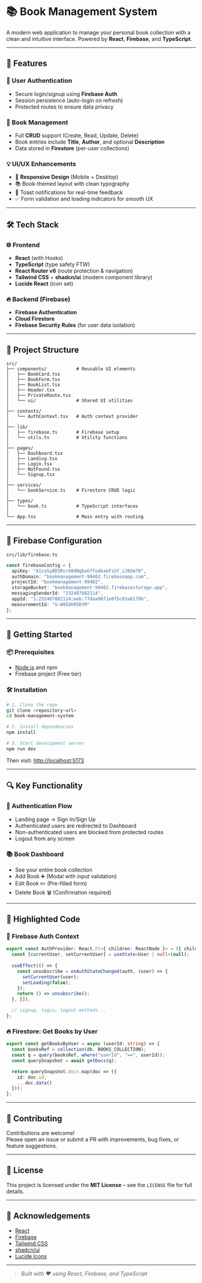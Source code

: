 

# 📚 **Book Management System**

A modern web application to manage your personal book collection with a clean and intuitive interface. Powered by **React**, **Firebase**, and **TypeScript**.

---

## 🚀 **Features**

### 🔐 User Authentication
- Secure login/signup using **Firebase Auth**
- Session persistence (auto-login on refresh)
- Protected routes to ensure data privacy

### 📖 Book Management
- Full **CRUD** support (Create, Read, Update, Delete)
- Book entries include **Title**, **Author**, and optional **Description**
- Data stored in **Firestore** (per-user collections)

### 💡 UI/UX Enhancements
- 📱 **Responsive Design** (Mobile + Desktop)
- 📚 Book-themed layout with clean typography
- 🔔 Toast notifications for real-time feedback
- ✅ Form validation and loading indicators for smooth UX

---

## 🛠️ **Tech Stack**

### 🌐 Frontend
- **React** (with Hooks)
- **TypeScript** (type safety FTW)
- **React Router v6** (route protection & navigation)
- **Tailwind CSS** + **shadcn/ui** (modern component library)
- **Lucide React** (icon set)

### 🔥 Backend (Firebase)
- **Firebase Authentication**
- **Cloud Firestore**
- **Firebase Security Rules** (for user data isolation)

---

## 📁 **Project Structure**

```
src/
├── components/           # Reusable UI elements
│   ├── BookCard.tsx
│   ├── BookForm.tsx
│   ├── BookList.tsx
│   ├── Header.tsx
│   ├── PrivateRoute.tsx
│   └── ui/               # Shared UI utilities
│
├── contexts/
│   └── AuthContext.tsx   # Auth context provider
│
├── lib/
│   ├── firebase.ts       # Firebase setup
│   └── utils.ts          # Utility functions
│
├── pages/
│   ├── Dashboard.tsx
│   ├── Landing.tsx
│   ├── Login.tsx
│   ├── NotFound.tsx
│   └── Signup.tsx
│
├── services/
│   └── bookService.ts    # Firestore CRUD logic
│
├── types/
│   └── book.ts           # TypeScript interfaces
│
└── App.tsx               # Main entry with routing
```

---

## 🔐 **Firebase Configuration**

`src/lib/firebase.ts`  
```ts
const firebaseConfig = {
  apiKey: "AIzaSyBD3RvrU8dNgboGffodkakFiGf_iJN3m78",
  authDomain: "bookmanagement-99402.firebaseapp.com",
  projectId: "bookmanagement-99402",
  storageBucket: "bookmanagement-99402.firebasestorage.app",
  messagingSenderId: "232407882114",
  appId: "1:232407882114:web:77daa9871e0f5c03a8179b",
  measurementId: "G-W95DH95DYM"
};
```

---

## 🧪 **Getting Started**

### 📦 Prerequisites
- [Node.js](https://nodejs.org/) and npm
- Firebase project (Free tier)

### 🛠️ Installation

```bash
# 1. Clone the repo
git clone <repository-url>
cd book-management-system

# 2. Install dependencies
npm install

# 3. Start development server
npm run dev
```

Then visit: [http://localhost:5173](http://localhost:5173)

---

## 🔍 **Key Functionality**

### 🔐 Authentication Flow
- Landing page → Sign In/Sign Up
- Authenticated users are redirected to Dashboard
- Non-authenticated users are blocked from protected routes
- Logout from any screen

### 📚 Book Dashboard
- See your entire book collection
- Add Book ➕ (Modal with input validation)
- Edit Book ✏️ (Pre-filled form)
- Delete Book 🗑️ (Confirmation required)

---

## 🧠 **Highlighted Code**

### 🔐 Firebase Auth Context

```ts
export const AuthProvider: React.FC<{ children: ReactNode }> = ({ children }) => {
  const [currentUser, setCurrentUser] = useState<User | null>(null);
  
  useEffect(() => {
    const unsubscribe = onAuthStateChanged(auth, (user) => {
      setCurrentUser(user);
      setLoading(false);
    });
    return () => unsubscribe();
  }, []);

  // signup, login, logout methods...
};
```

### 🔥 Firestore: Get Books by User

```ts
export const getBooksByUser = async (userId: string) => {
  const booksRef = collection(db, BOOKS_COLLECTION);
  const q = query(booksRef, where("userId", "==", userId));
  const querySnapshot = await getDocs(q);

  return querySnapshot.docs.map(doc => ({
    id: doc.id,
    ...doc.data()
  }));
};
```

---

## 🤝 **Contributing**

Contributions are welcome!  
Please open an issue or submit a PR with improvements, bug fixes, or feature suggestions.

---

## 📄 **License**

This project is licensed under the **MIT License** – see the `LICENSE` file for full details.

---

## 🙌 **Acknowledgements**

- [React](https://reactjs.org/)
- [Firebase](https://firebase.google.com/)
- [Tailwind CSS](https://tailwindcss.com/)
- [shadcn/ui](https://ui.shadcn.com/)
- [Lucide Icons](https://lucide.dev/)

---

> *Built with ❤️ using React, Firebase, and TypeScript*


